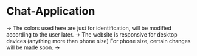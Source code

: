 # Chat-Application

-> The colors used here are just for identification, will be modified according to the user later.
-> The website is responsive for desktop devices (anything more than phone size)
   For phone size, certain changes will be made soon.
-> 
